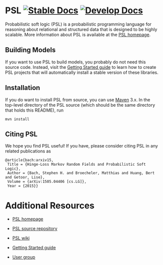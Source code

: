 PSL [![Stable Docs](https://img.shields.io/badge/docs-stable-brightgreen.svg)](https://linqs-data.soe.ucsc.edu/psl-docs/master-head/index.html) [![Develop Docs](https://img.shields.io/badge/docs-develop-orange.svg)](https://linqs-data.soe.ucsc.edu/psl-docs/develop-head/index.html)
===

Probabilistic soft logic (PSL) is a probabilistic programming language for reasoning about
relational and structured data that is designed to be highly scalable. More information about PSL
is available at the [PSL homepage](http://psl.cs.umd.edu).

Building Models
---------------

If you want to use PSL to build models, you probably do not need this source code. Instead,
visit the [Getting Started guide](../../wiki/Getting-Started) to learn
how to create PSL projects that will automatically install a stable version of these libraries.

Installation
------------

If you do want to install PSL from source, you can use [Maven](https://maven.apache.org/) 3.x.
In the top-level directory of the PSL source (which should be the same directory that holds this
README), run

	mvn install

Citing PSL
----------

We hope you find PSL useful! If you have, please consider citing PSL in any related publications as

	@article{bach:arxiv15,
	 Title = {Hinge-Loss Markov Random Fields and Probabilistic Soft Logic},
	 Author = {Bach, Stephen H. and Broecheler, Matthias and Huang, Bert and Getoor, Lise},
	 Volume = {arXiv:1505.04406 [cs.LG]},
	 Year = {2015}}

Additional Resources
====================

* [PSL homepage](http://psl.cs.umd.edu)

* [PSL source repository](https://github.com/linqs/psl)

* [PSL wiki](../../wiki)

* [Getting Started guide](../../wiki/Getting-Started)

* [User group](https://groups.google.com/forum/#!forum/psl-users)
